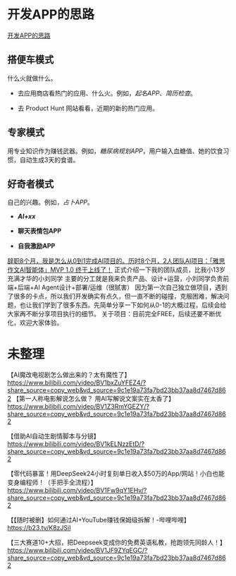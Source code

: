 # 开发APP的思路
[开发APP的思路](https://v.douyin.com/esuT9pqwC7o/)

## 搭便车模式
什么火就做什么。

- 去应用商店看热门的应用、什么火。例如，*起名APP*、*简历检查*。

- 去 Product Hunt 网站看看，近期的新的热门应用。

## 专家模式
用专业知识作为赚钱武器。例如，*糖尿病规划APP*，用户输入血糖值、她的饮食习惯，自动生成3天的食谱。

## 好奇者模式
自己的兴趣。例如，*占卜APP*。

- ***AI+xx***

- **聊天表情包APP**
- **自我激励APP**

[辞职8个月，我是怎么从0到1完成AI项目的。历时8个月，2人团队AI项目：「雅思作文AI智能体」MVP 1.0 终于上线了！](https://v.douyin.com/HNZOcC7zTcY/)
正式介绍一下我的团队成员，比我小13岁充满才华的小刘同学 主要的分工就是我来负责产品、设计+运营，小刘同学负责前端+后端+AI Agent设计+部署/运维（很腻害） 因为第一次自己独立做项目，遇到了很多的卡点，所以我们开发确实有点久，但一直不断的碰撞，克服困难，解决问题，也让我们学到了很多东西。先简单分享一下如何从0-1的大概过程，后续会给大家再不断分享项目执行的细节。 关于项目：目前完全FREE，后续还要不断优化，欢迎大家体验。

# 未整理

【AI魔改电视剧怎么做出来的？太有魔性了】 https://www.bilibili.com/video/BV1bxZuYFEZ4/?share_source=copy_web&vd_source=9c1e19a73fa7bd23bb37aa8d7467d862
【第一人称电影解说怎么做？ 用AI写解说文案实在太香了】 https://www.bilibili.com/video/BV1Z3RmYGEZY/?share_source=copy_web&vd_source=9c1e19a73fa7bd23bb37aa8d7467d862

【借助AI自动生剧情脚本与分镜】 https://www.bilibili.com/video/BV1kELNzzEtD/?share_source=copy_web&vd_source=9c1e19a73fa7bd23bb37aa8d7467d862

【零代码暴富！用DeepSeek24小时复刻单日收入$50万的App/网站！小白也能变身编程师！（手把手全流程）】 https://www.bilibili.com/video/BV1Fw9qY1EHv/?share_source=copy_web&vd_source=9c1e19a73fa7bd23bb37aa8d7467d862

【【随时被删】如何通过AI+YouTube赚钱保姆级拆解！-哔哩哔哩】 https://b23.tv/K8zJSiI


【三大赛道10+大招，把Deepseek变成你的免费英语私教，抢跑领先同龄人！】 https://www.bilibili.com/video/BV1JF9ZYqEGC/?share_source=copy_web&vd_source=9c1e19a73fa7bd23bb37aa8d7467d862